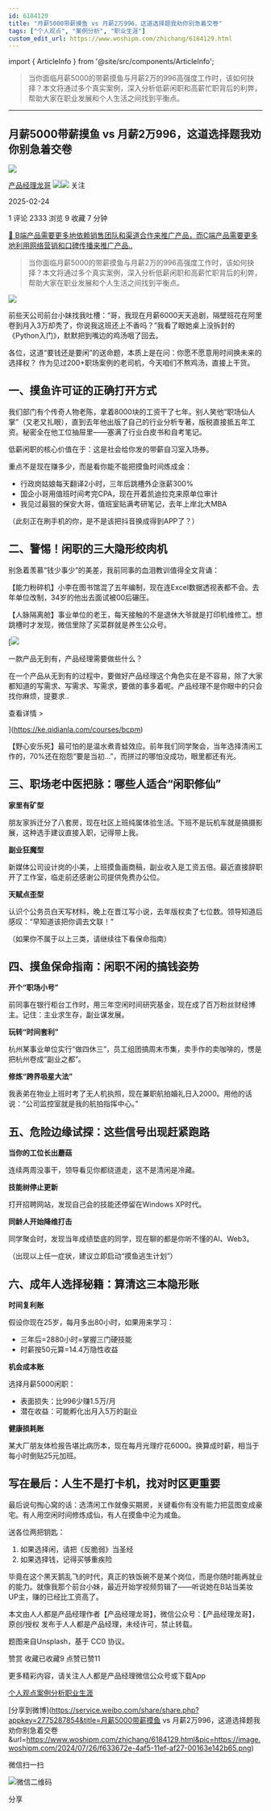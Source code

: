 ```yaml
---
id: 6184129
title: "月薪5000带薪摸鱼 vs 月薪2万996，这道选择题我劝你别急着交卷"
tags: ["个人观点", "案例分析", "职业生涯"]
custom_edit_url: https://www.woshipm.com/zhichang/6184129.html
---
```

import { ArticleInfo } from '@site/src/components/ArticleInfo';

<ArticleInfo
    author="产品经理龙哥"
    authorLink="https://www.woshipm.com/u/1232278"
    published="2025-02-24"
    views={2333}
    comments={1}
    collects={9}
/>

> 当你面临月薪5000的带薪摸鱼与月薪2万的996高强度工作时，该如何抉择？本文将通过多个真实案例，深入分析低薪闲职和高薪忙职背后的利弊，帮助大家在职业发展和个人生活之间找到平衡点。

---

## 月薪5000带薪摸鱼 vs 月薪2万996，这道选择题我劝你别急着交卷

[![](https://static.woshipm.com/pmapp_avatar_20230725083838_7642.jpg?imageView2/1/w/72/h/72/q/100)](https://www.woshipm.com/u/1232278)

[产品经理龙哥](https://www.woshipm.com/u/1232278) ![](https://static.woshipm.com/tag/1121_1@2x.png)![](https://static.woshipm.com/tag/2105_1@2x.png) 关注

2025-02-24

1 评论 2333 浏览 9 收藏 7 分钟

[🔗 B端产品需要更多地依赖销售团队和渠道合作来推广产品，而C端产品需要更多地利用网络营销和口碑传播来推广产品..](https://ke.qidianla.com/courses/bcpm)

> 当你面临月薪5000的带薪摸鱼与月薪2万的996高强度工作时，该如何抉择？本文将通过多个真实案例，深入分析低薪闲职和高薪忙职背后的利弊，帮助大家在职业发展和个人生活之间找到平衡点。

![](https://image.woshipm.com/2024/07/26/f633672e-4af5-11ef-af27-00163e142b65.png)

前些天公司前台小妹找我吐槽：“哥，我现在月薪6000天天追剧，隔壁班花在阿里卷到月入3万却秃了，你说我这班还上不香吗？”我看了眼她桌上没拆封的《Python入门》，默默把到嘴边的鸡汤咽了回去。

各位，这道“要钱还是要闲”的送命题，本质上是在问：你愿不愿意用时间换未来的选择权？ 作为见过200+职场案例的老司机，今天咱们不熬鸡汤，直接上干货。

## 一、摸鱼许可证的正确打开方式

我们部门有个传奇人物老陈，拿着8000块的工资干了七年。别人笑他“职场仙人掌”（又老又扎眼），直到去年他出版了自己的行业分析专著，版税直接抵五年工资。秘密全在他工位抽屉里——塞满了行业白皮书和自考笔记。

低薪闲职的核心价值在于：这是社会给你发的带薪自习室入场券。

重点不是现在赚多少，而是看你能不能把摸鱼时间炼成金：

*   行政岗姑娘每天翻译2小时，三年后跳槽外企涨薪300%
*   国企小哥用值班时间考完CPA，现在开着凯迪拉克来原单位审计
*   我见过最狠的保安大哥，值班室贴满考研笔记，去年上岸北大MBA

（此刻正在刷手机的你，是不是该把抖音换成得到APP了？）

## 二、警惕！闲职的三大隐形绞肉机

别急着羡慕“钱少事少”的美差，我前同事的血泪教训值得全文背诵：

【能力粉碎机】小李在图书馆混了五年编制，现在连Excel数据透视表都不会。去年单位改制，34岁的他出去面试被00后碾压。

【人脉隔离舱】事业单位的老王，每天接触的不是退休大爷就是打印机维修工。想跳槽时才发现，微信里除了买菜群就是养生公众号。

[![](https://image.woshipm.com/2023/08/02/58dc678c-30e3-11ee-88e7-00163e0b5ff3.png)

一款产品无到有，产品经理需要做些什么？

在一个产品从无到有的过程中，要做好产品经理这个角色实在是不容易，除了大家都知道的写需求、写需求、写需求，要做的事多着呢。产品经理不是你眼中的只会找你麻烦，提要求..

查看详情 >

](https://ke.qidianla.com/courses/bcpm)

【野心安乐死】最可怕的是温水煮青蛙效应。前年我们同学聚会，当年选择清闲工作的，70%还在抱怨“要是当初…”，而拼过的哪怕没成功，眼里都还有光。

## 三、职场老中医把脉：哪些人适合“闲职修仙”

**家里有矿型**

朋友家拆迁分了八套房，现在社区上班纯属体验生活。下班不是玩机车就是搞摄影展，这种选手建议直接入职，记得带上我。

**副业狂魔型**

新媒体公司设计岗的小美，上班摸鱼画商稿，副业收入是工资五倍。最近直接辞职开了工作室，临走前还感谢公司提供免费办公位。

**天赋点歪型**

认识个公务员白天写材料，晚上在晋江写小说，去年版权卖了七位数。领导知道后感叹：“早知道该把你调去文联！”

（如果你不属于以上三类，请继续往下看保命指南）

## 四、摸鱼保命指南：闲职不闲的搞钱姿势

**开个“职场小号”**

前同事在银行柜台工作时，用三年空闲时间研究基金，现在成了百万粉丝财经博主。记住：主业求生存，副业谋发展。

**玩转“时间套利”**

杭州某事业单位实行“做四休三”，员工组团搞周末市集，卖手作的卖咖啡的，愣是把杭州卷成“副业之都”。

**修炼“跨界吸星大法”**

我表弟在物业上班时考了无人机执照，现在兼职航拍婚礼日入2000。用他的话说：“公司监控室就是我的航拍指挥中心。”

## 五、危险边缘试探：这些信号出现赶紧跑路

**当你的工位长出蘑菇**

连续两周没事干，领导看见你都绕道走，这不是清闲是冷藏。

**技能树停止更新**

打开招聘网站，发现自己会的技能还停留在Windows XP时代。

**同龄人开始降维打击**

同学聚会时，发现当年成绩垫底的同学，现在聊的都是你听不懂的AI、Web3。

（出现以上任一症状，建议立即启动“摸鱼逃生计划”）

## 六、成年人选择秘籍：算清这三本隐形账

**时间复利账**

假设你现在25岁，每月多出80小时，如果用来学习：

*   三年后=2880小时=掌握三门硬技能  
*   时薪按50元算=14.4万隐性收益

**机会成本账**

选择月薪5000闲职：

*   表面损失：比996少赚1.5万/月  
*   潜在收益：可能孵化出月入5万的副业

**健康损耗账**

某大厂朋友体检报告堪比病历本，现在每月光理疗花6000。换算成时薪，相当于每小时倒贴25元加班。

## 写在最后：人生不是打卡机，找对时区更重要

最后说句掏心窝的话：选清闲工作就像买期房，关键看你有没有能力把蓝图变成豪宅。有人用空闲时间修炼成仙，有人在摸鱼中沦为咸鱼。

送各位两把钥匙：  

1.  如果选择闲，请把《反脆弱》当圣经  
2.  如果选择钱，记得买够重疾险

毕竟在这个黑天鹅乱飞的时代，真正的铁饭碗不是某个岗位，而是你随时能再就业的能力。就像我那个前台小妹，最近开始学视频剪辑了——听说她在B站当美妆UP主，赚的已经比工资高了。

本文由人人都是产品经理作者【产品经理龙哥】，微信公众号：【产品经理龙哥】，原创/授权 发布于人人都是产品经理，未经许可，禁止转载。

题图来自Unsplash，基于 CC0 协议。

赞赏 收藏已收藏9 点赞已赞11

更多精彩内容，请关注人人都是产品经理微信公众号或下载App

[个人观点](https://www.woshipm.com/tag/%e4%b8%aa%e4%ba%ba%e8%a7%82%e7%82%b9)[案例分析](https://www.woshipm.com/tag/%e6%a1%88%e4%be%8b%e5%88%86%e6%9e%90)[职业生涯](https://www.woshipm.com/tag/%e8%81%8c%e4%b8%9a%e7%94%9f%e6%b6%af)

[分享到微博](https://service.weibo.com/share/share.php?appkey=2775287854&title=月薪5000带薪摸鱼 vs 月薪2万996，这道选择题我劝你别急着交卷&url=https://www.woshipm.com/zhichang/6184129.html&pic=https://image.woshipm.com/2024/07/26/f633672e-4af5-11ef-af27-00163e142b65.png)

微信扫一扫

![微信二维码](https://api.pwmqr.com/qrcode/create/?url=https://www.woshipm.com/zhichang/6184129.html)

分享